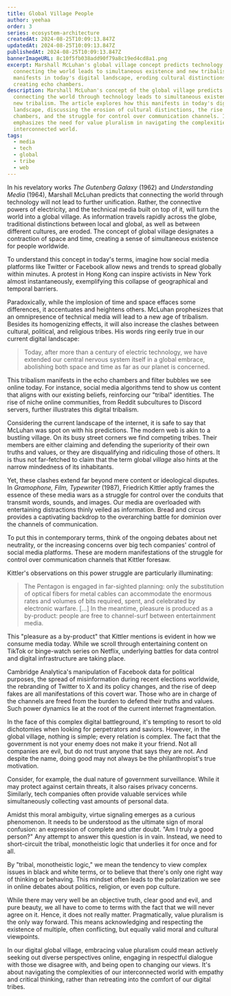```yaml
---
title: Global Village People
author: yeehaa
order: 3
series: ecosystem-architecture
createdAt: 2024-08-25T10:09:13.847Z
updatedAt: 2024-08-25T10:09:13.847Z
publishedAt: 2024-08-25T10:09:13.847Z
bannerImageURL: 8c10f5fb038add90f79a8c19ed4cd8a1.png
excerpt: Marshall McLuhan's global village concept predicts technology
  connecting the world leads to simultaneous existence and new tribalism. This
  manifests in today's digital landscape, eroding cultural distinctions and
  creating echo chambers.
description: Marshall McLuhan's concept of the global village predicts that
  connecting the world through technology leads to simultaneous existence and
  new tribalism. The article explores how this manifests in today's digital
  landscape, discussing the erosion of cultural distinctions, the rise of echo
  chambers, and the struggle for control over communication channels. It
  emphasizes the need for value pluralism in navigating the complexities of our
  interconnected world.
tags:
  - media
  - tech
  - global
  - tribe
  - web
---
```

In his revelatory works *The Gutenberg Galaxy* (1962) and *Understanding Media* (1964), Marshall McLuhan predicts that connecting the world through technology will not lead to further unification. Rather, the connective powers of electricity, and the technical media built on top of it, will turn the world into a global village. As information travels rapidly across the globe, traditional distinctions between local and global, as well as between different cultures, are eroded. The concept of global village designates a contraction of space and time, creating a sense of simultaneous existence for people worldwide.

To understand this concept in today's terms, imagine how social media platforms like Twitter or Facebook allow news and trends to spread globally within minutes. A protest in Hong Kong can inspire activists in New York almost instantaneously, exemplifying this collapse of geographical and temporal barriers.

Paradoxically, while the implosion of time and space effaces some differences, it accentuates and heightens others. McLuhan prophesizes that an omnipresence of technical media will lead to a new age of tribalism. Besides its homogenizing effects, it will also increase the clashes between cultural, political, and religious tribes. His words ring eerily true in our current digital landscape:

> Today, after more than a century of electric technology, we have extended our central nervous system itself in a global embrace, abolishing both space and time as far as our planet is concerned.

This tribalism manifests in the echo chambers and filter bubbles we see online today. For instance, social media algorithms tend to show us content that aligns with our existing beliefs, reinforcing our "tribal" identities. The rise of niche online communities, from Reddit subcultures to Discord servers, further illustrates this digital tribalism.

Considering the current landscape of the internet, it is safe to say that McLuhan was spot on with his predictions. The modern web is akin to a bustling village. On its busy street corners we find competing tribes. Their members are either claiming and defending the superiority of their own truths and values, or they are disqualifying and ridiculing those of others. It is thus not far-fetched to claim that the term global *village* also hints at the narrow mindedness of its inhabitants.

Yet, these clashes extend far beyond mere content or ideological disputes. In *Gramophone, Film, Typewriter* (1987), Friedrich Kittler aptly frames the essence of these media wars as a struggle for control over the conduits that transmit words, sounds, and images. Our media are overloaded with entertaining distractions thinly veiled as information. Bread and circus provides a captivating backdrop to the overarching battle for dominion over the channels of communication.

To put this in contemporary terms, think of the ongoing debates about net neutrality, or the increasing concerns over big tech companies' control of social media platforms. These are modern manifestations of the struggle for control over communication channels that Kittler foresaw.

Kittler's observations on this power struggle are particularly illuminating:

> The Pentagon is engaged in far-sighted planning: only the substitution of optical fibers for metal cables can accommodate the enormous rates and volumes of bits required, spent, and celebrated by electronic warfare. [...] In the meantime, pleasure is produced as a by-product: people are free to channel-surf between entertainment media.

This "pleasure as a by-product" that Kittler mentions is evident in how we consume media today. While we scroll through entertaining content on TikTok or binge-watch series on Netflix, underlying battles for data control and digital infrastructure are taking place.

Cambridge Analytica's manipulation of Facebook data for political purposes, the spread of misinformation during recent elections worldwide, the rebranding of Twitter to X and its policy changes, and the rise of deep fakes are all manifestations of this covert war. Those who are in charge of the channels are freed from the burden to defend their truths and values. Such power dynamics lie at the root of the current internet fragmentation.

In the face of this complex digital battleground, it's tempting to resort to old dichotomies when looking for perpetrators and saviors. However, in the global village, nothing is simple; every relation is complex. The fact that the government is not your enemy does not make it your friend. Not all companies are evil, but do not trust anyone that says they are not. And despite the name, doing good may not always be the philanthropist's true motivation.

Consider, for example, the dual nature of government surveillance. While it may protect against certain threats, it also raises privacy concerns. Similarly, tech companies often provide valuable services while simultaneously collecting vast amounts of personal data.

Amidst this moral ambiguity, virtue signaling emerges as a curious phenomenon. It needs to be understood as the ultimate sign of moral confusion: an expression of complete and utter doubt. "Am I truly a good person?" Any attempt to answer this question is in vain. Instead, we need to short-circuit the tribal, monotheistic logic that underlies it for once and for all.

By "tribal, monotheistic logic," we mean the tendency to view complex issues in black and white terms, or to believe that there's only one right way of thinking or behaving. This mindset often leads to the polarization we see in online debates about politics, religion, or even pop culture.

While there may very well be an objective truth, clear good and evil, and pure beauty, we all have to come to terms with the fact that we will never agree on it. Hence, it does not really matter. Pragmatically, value pluralism is the only way forward. This means acknowledging and respecting the existence of multiple, often conflicting, but equally valid moral and cultural viewpoints.

In our digital global village, embracing value pluralism could mean actively seeking out diverse perspectives online, engaging in respectful dialogue with those we disagree with, and being open to changing our views. It's about navigating the complexities of our interconnected world with empathy and critical thinking, rather than retreating into the comfort of our digital tribes.


